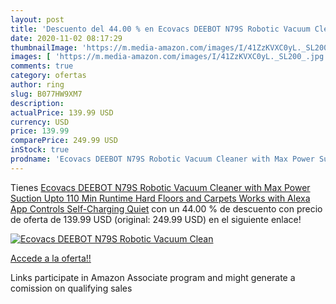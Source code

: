 ```yaml
---
layout: post
title: 'Descuento del 44.00 % en Ecovacs DEEBOT N79S Robotic Vacuum Clean'
date: 2020-11-02 08:17:29
thumbnailImage: 'https://m.media-amazon.com/images/I/41ZzKVXC0yL._SL200_.jpg'
images: [ 'https://m.media-amazon.com/images/I/41ZzKVXC0yL._SL200_.jpg' ]
comments: true
category: ofertas
author: ring
slug: B077HW9XM7
description:
actualPrice: 139.99 USD
currency: USD
price: 139.99
comparePrice: 249.99 USD
inStock: true
prodname: 'Ecovacs DEEBOT N79S Robotic Vacuum Cleaner with Max Power Suction  Upto 110 Min Runtime  Hard Floors and Carpets  Works with Alexa  App Controls  Self-Charging  Quiet'
---
```


Tienes [Ecovacs DEEBOT N79S Robotic Vacuum Cleaner with Max Power Suction  Upto 110 Min Runtime  Hard Floors and Carpets  Works with Alexa  App Controls  Self-Charging  Quiet](https://www.amazon.com/dp/B077HW9XM7/?tag=tolees-20) con un 44.00 % de descuento con precio de oferta de 139.99 USD (original: 249.99 USD) en el siguiente enlace!

[![Ecovacs DEEBOT N79S Robotic Vacuum Clean](https://m.media-amazon.com/images/I/41ZzKVXC0yL._SL200_.jpg)](https://www.amazon.com/dp/B077HW9XM7/?tag=tolees-20)

[Accede a la oferta!!](https://www.amazon.com/dp/B077HW9XM7/?tag=tolees-20)

Links participate in Amazon Associate program and might generate a comission on qualifying sales


